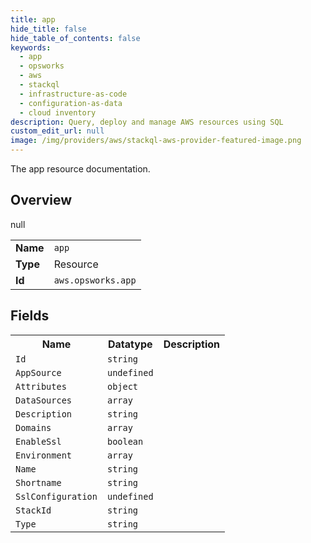 ```yaml
---
title: app
hide_title: false
hide_table_of_contents: false
keywords:
  - app
  - opsworks
  - aws
  - stackql
  - infrastructure-as-code
  - configuration-as-data
  - cloud inventory
description: Query, deploy and manage AWS resources using SQL
custom_edit_url: null
image: /img/providers/aws/stackql-aws-provider-featured-image.png
---
```

The app resource documentation.

## Overview
<table><tbody>
<tr><td><b>Name</b></td><td><code>app</code></td></tr>
<tr><td><b>Type</b></td><td>Resource</td></tr>
null
<tr><td><b>Id</b></td><td><code>aws.opsworks.app</code></td></tr>
</tbody></table>

## Fields
<table><tbody>
<tr><th>Name</th><th>Datatype</th><th>Description</th></tr>
<tr><td><code>Id</code></td><td><code>string</code></td><td></td></tr><tr><td><code>AppSource</code></td><td><code>undefined</code></td><td></td></tr><tr><td><code>Attributes</code></td><td><code>object</code></td><td></td></tr><tr><td><code>DataSources</code></td><td><code>array</code></td><td></td></tr><tr><td><code>Description</code></td><td><code>string</code></td><td></td></tr><tr><td><code>Domains</code></td><td><code>array</code></td><td></td></tr><tr><td><code>EnableSsl</code></td><td><code>boolean</code></td><td></td></tr><tr><td><code>Environment</code></td><td><code>array</code></td><td></td></tr><tr><td><code>Name</code></td><td><code>string</code></td><td></td></tr><tr><td><code>Shortname</code></td><td><code>string</code></td><td></td></tr><tr><td><code>SslConfiguration</code></td><td><code>undefined</code></td><td></td></tr><tr><td><code>StackId</code></td><td><code>string</code></td><td></td></tr><tr><td><code>Type</code></td><td><code>string</code></td><td></td></tr>
</tbody></table>